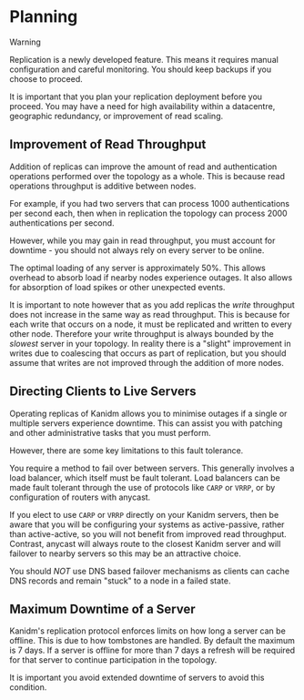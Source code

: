 # Planning

> [!WARNING]
>
> Replication is a newly developed feature. This means it requires manual configuration
> and careful monitoring. You should keep backups if you choose to proceed.

It is important that you plan your replication deployment before you proceed. You may have a need
for high availability within a datacentre, geographic redundancy, or improvement of read scaling.

## Improvement of Read Throughput

Addition of replicas can improve the amount of read and authentication operations performed over the
topology as a whole. This is because read operations throughput is additive between nodes.

For example, if you had two servers that can process 1000 authentications per second each, then when
in replication the topology can process 2000 authentications per second.

However, while you may gain in read throughput, you must account for downtime - you should not
always rely on every server to be online.

The optimal loading of any server is approximately 50%. This allows overhead to absorb load if
nearby nodes experience outages. It also allows for absorption of load spikes or other unexpected
events.

It is important to note however that as you add replicas the _write_ throughput does not increase in
the same way as read throughput. This is because for each write that occurs on a node, it must be
replicated and written to every other node. Therefore your write throughput is always bounded by the
_slowest_ server in your topology. In reality there is a "slight" improvement in writes due to
coalescing that occurs as part of replication, but you should assume that writes are not improved
through the addition of more nodes.

## Directing Clients to Live Servers

Operating replicas of Kanidm allows you to minimise outages if a single or multiple servers
experience downtime. This can assist you with patching and other administrative tasks that you must
perform.

However, there are some key limitations to this fault tolerance.

You require a method to fail over between servers. This generally involves a load balancer, which
itself must be fault tolerant. Load balancers can be made fault tolerant through the use of
protocols like `CARP` or `VRRP`, or by configuration of routers with anycast.

If you elect to use `CARP` or `VRRP` directly on your Kanidm servers, then be aware that you will be
configuring your systems as active-passive, rather than active-active, so you will not benefit from
improved read throughput. Contrast, anycast will always route to the closest Kanidm server and will
failover to nearby servers so this may be an attractive choice.

You should _NOT_ use DNS based failover mechanisms as clients can cache DNS records and remain
"stuck" to a node in a failed state.

## Maximum Downtime of a Server

Kanidm's replication protocol enforces limits on how long a server can be offline. This is due to
how tombstones are handled. By default the maximum is 7 days. If a server is offline for more than 7
days a refresh will be required for that server to continue participation in the topology.

It is important you avoid extended downtime of servers to avoid this condition.
